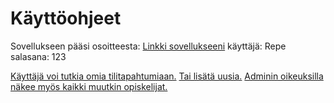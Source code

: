 ﻿# Käyttöohjeet

Sovellukseen pääsi osoitteesta:
[Linkki sovellukseeni](https://teekoivi.users.cs.helsinki.fi/tsoha/)
käyttäjä: Repe
salasana: 123

[Käyttäjä voi tutkia omia tilitapahtumiaan.](https://teekoivi.users.cs.helsinki.fi/tsoha/opiskelija)
[Tai lisätä uusia.](https://teekoivi.users.cs.helsinki.fi/tsoha/tapahtumat/new)
[Adminin oikeuksilla näkee myös kaikki muutkin opiskelijat.](https://teekoivi.users.cs.helsinki.fi/tsoha/alltapahtumat)
